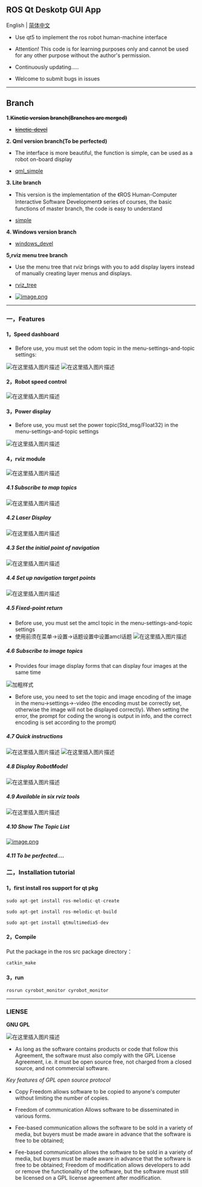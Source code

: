 ## ROS Qt Deskotp GUI App

English | [简体中文](./README_cn.md)

- Use qt5 to implement the ros robot human-machine interface

- Attention! This code is for learning purposes only and cannot be used for any other purpose without the author's permission.

- Continuously updating.....

- Welcome to submit bugs in issues

***
## Branch
**1.~~Kinetic version branch(Branches are merged)~~**

- ~~[kinetic-devel](https://github.com/chengyangkj/Ros_Qt5_Gui_App/tree/kinetic-devel "kinetic-devel")~~


**2. Qml version branch(To be perfected)**

- The interface is more beautiful, the function is simple, can be used as a robot on-board display

- [qml_simple](https://github.com/chengyangkj/Ros_Qt5_Gui_App/tree/qml_simple)


**3. Lite branch**

- This version is the implementation of the 《ROS Human-Computer Interactive Software Development》 series of courses, the basic functions of master branch, the code is easy to understand

- [simple](https://github.com/chengyangkj/Ros_Qt5_Gui_App/tree/simple)


**4. Windows version branch**
- [windows_devel](https://github.com/chengyangkj/Ros_Qt5_Gui_App/tree/windows_devel)

**5,rviz menu tree branch**

- Use the menu tree that rviz brings with you to add display layers instead of manually creating layer menus and displays.

- [rviz_tree](https://github.com/chengyangkj/Ros_Qt5_Gui_App/tree/rviz_tree)

- [![image.png](https://i.postimg.cc/KY0XyzKD/image.png)](https://postimg.cc/2qL9QC71)

***

### 一，Features

#### 1，Speed dashboard

- Before use, you must set the odom topic in the menu-settings-and-topic settings:

![在这里插入图片描述](https://img-blog.csdnimg.cn/20200507124144542.png?x-oss-process=image/watermark,type_ZmFuZ3poZW5naGVpdGk,shadow_10,text_aHR0cHM6Ly9ibG9nLmNzZG4ubmV0L3FxXzM4NDQxNjky,size_16,color_FFFFFF,t_70)
![在这里插入图片描述](https://img-blog.csdnimg.cn/20200405102549333.gif)
#### 2，Robot speed control

![在这里插入图片描述](https://img-blog.csdnimg.cn/20200405104454149.png?x-oss-process=image/watermark,type_ZmFuZ3poZW5naGVpdGk,shadow_10,text_aHR0cHM6Ly9ibG9nLmNzZG4ubmV0L3FxXzM4NDQxNjky,size_16,color_FFFFFF,t_70)
#### 3，Power display

- Before use, you must set the power topic(Std_msg/Float32) in the menu-settings-and-topic settings

![在这里插入图片描述](https://img-blog.csdnimg.cn/20200405153102508.png)
#### 4，rviz module 

![在这里插入图片描述](https://img-blog.csdnimg.cn/20200405151916473.png?x-oss-process=image/watermark,type_ZmFuZ3poZW5naGVpdGk,shadow_10,text_aHR0cHM6Ly9ibG9nLmNzZG4ubmV0L3FxXzM4NDQxNjky,size_16,color_FFFFFF,t_70)
##### 4.1 Subscribe to map topics

![在这里插入图片描述](https://img-blog.csdnimg.cn/20200408122253344.gif)

##### 4.2 Laser Display

![在这里插入图片描述](https://img-blog.csdnimg.cn/20200408194648822.gif)
##### 4.3 Set the initial point of navigation

![在这里插入图片描述](https://img-blog.csdnimg.cn/20200411201723417.gif)
##### 4.4 Set up navigation target points

![在这里插入图片描述](https://img-blog.csdnimg.cn/20200411201804722.gif)
##### 4.5 Fixed-point return

- Before use, you must set the amcl topic in the menu-settings-and-topic settings
- 使用前须在菜单->设置->话题设置中设置amcl话题
![在这里插入图片描述](https://img-blog.csdnimg.cn/20200413204212739.gif)
##### 4.6 Subscribe to image topics


- Provides four image display forms that can display four images at the same time

![加粗样式](https://img-blog.csdnimg.cn/20200507093831130.png?x-oss-process=image/watermark,type_ZmFuZ3poZW5naGVpdGk,shadow_10,text_aHR0cHM6Ly9ibG9nLmNzZG4ubmV0L3FxXzM4NDQxNjky,size_16,color_FFFFFF,t_70)
- Before use, you need to set the topic and image encoding of the image in the menu->settings->-video (the encoding must be correctly set, otherwise the image will not be displayed correctly). When setting the error, the prompt for coding the wrong is output in info, and the correct encoding is set according to the prompt)


##### 4.7 Quick instructions

![在这里插入图片描述](https://img-blog.csdnimg.cn/20200429204153916.png?x-oss-process=image/watermark,type_ZmFuZ3poZW5naGVpdGk,shadow_10,text_aHR0cHM6Ly9ibG9nLmNzZG4ubmV0L3FxXzM4NDQxNjky,size_16,color_FFFFFF,t_70)
![在这里插入图片描述](https://img-blog.csdnimg.cn/20200429204233788.png?x-oss-process=image/watermark,type_ZmFuZ3poZW5naGVpdGk,shadow_10,text_aHR0cHM6Ly9ibG9nLmNzZG4ubmV0L3FxXzM4NDQxNjky,size_16,color_FFFFFF,t_70)

##### 4.8 Display RobotModel

![在这里插入图片描述](https://img-blog.csdnimg.cn/20200501165154149.gif)
##### 4.9 Available in six rviz tools

![在这里插入图片描述](https://img-blog.csdnimg.cn/20200515184545845.png)
##### 4.10 Show The Topic List

[![image.png](https://i.postimg.cc/Z5bGBfgk/image.png)](https://postimg.cc/svL6bJsK)
##### 4.11 To be perfected....

### 二，Installation tutorial

#### 1，first install ros support for qt pkg
```cpp
sudo apt-get install ros-melodic-qt-create
```

```cpp
sudo apt-get install ros-melodic-qt-build
```
```cpp
sudo apt-get install qtmultimedia5-dev
```
#### 2，Compile

Put the package in the ros src package directory：

```cpp
catkin_make
```
#### 3，run

```cpp
rosrun cyrobot_monitor cyrobot_monitor
```
***
### LIENSE

**GNU GPL**

![在这里插入图片描述](https://img-blog.csdnimg.cn/20200408135643929.png)

- As long as the software contains products or code that follow this Agreement, the software must also comply with the GPL License Agreement, i.e. it must be open source free, not charged from a closed source, and not commercial software.

*Key features of GPL open source protocol*

- Copy Freedom allows software to be copied to anyone's computer without limiting the number of copies.

- Freedom of communication Allows software to be disseminated in various forms.

- Fee-based communication allows the software to be sold in a variety of media, but buyers must be made aware in advance that the software is free to be obtained;

- Fee-based communication allows the software to be sold in a variety of media, but buyers must be made aware in advance that the software is free to be obtained;
Freedom of modification allows developers to add or remove the functionality of the software, but the software must still be licensed on a GPL license agreement after modification.

